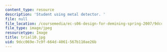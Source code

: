 ```yaml
---
content_type: resource
description: 'Student using metal detector. '
file: null
file_location: /coursemedia/ec-s06-design-for-demining-spring-2007/9dcc069e7c9f664d4061567b110ae26b_trial10.jpg
file_type: image/jpeg
resourcetype: Image
title: trial10.jpg
uid: 9dcc069e-7c9f-664d-4061-567b110ae26b
---
```

